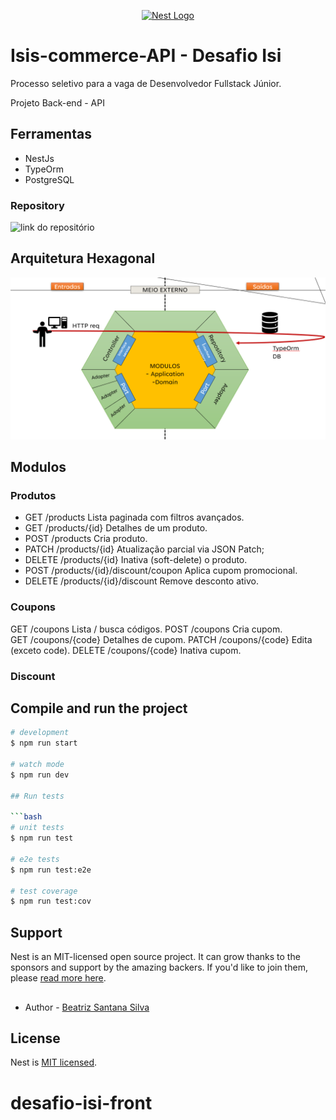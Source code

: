 <p align="center">
  <a href="http://nestjs.com/" target="blank"><img src="https://nestjs.com/img/logo-small.svg" width="120" alt="Nest Logo" /></a>
</p>

[circleci-image]: https://img.shields.io/circleci/build/github/nestjs/nest/master?token=abc123def456
[circleci-url]: https://circleci.com/gh/nestjs/nest

# Isis-commerce-API - Desafio Isi
 Processo seletivo para a vaga de Desenvolvedor Fullstack Júnior.

 Projeto Back-end - API
   
## Ferramentas

- NestJs
- TypeOrm
- PostgreSQL
### Repository

![link do repositório](https://github.com/Afrobia/desafio-isi)

## Arquitetura Hexagonal
![Modelo de Arquitetura](/asset/image.png)


## Modulos         

### Produtos
- GET /products                  	Lista paginada com filtros avançados.	     
- GET /products/{id}             	Detalhes de um produto.
- POST /products                 	Cria produto. 
- PATCH /products/{id}           	Atualização parcial via JSON Patch;
- DELETE /products/{id}          	Inativa (soft-delete) o produto.
- POST /products/{id}/discount/coupon 	Aplica cupom promocional. 
- DELETE /products/{id}/discount 	Remove desconto ativo.  
### Coupons
GET /coupons     	Lista / busca códigos.
POST /coupons    	Cria cupom.        
GET /coupons/{code}	Detalhes de cupom. 
PATCH /coupons/{code}	Edita (exceto code).
DELETE /coupons/{code}	Inativa cupom.   
  
### Discount

## Compile and run the project

```bash
# development
$ npm run start

# watch mode
$ npm run dev

## Run tests

```bash
# unit tests
$ npm run test

# e2e tests
$ npm run test:e2e

# test coverage
$ npm run test:cov
```


## Support

Nest is an MIT-licensed open source project. It can grow thanks to the sponsors and support by the amazing backers. If you'd like to join them, please [read more here](https://docs.nestjs.com/support).

## 

- Author - [Beatriz Santana Silva](https://www.linkedin.com/in/beatriz-santana-dev/)


## License

Nest is [MIT licensed](https://github.com/nestjs/nest/blob/master/LICENSE).
# desafio-isi-front
